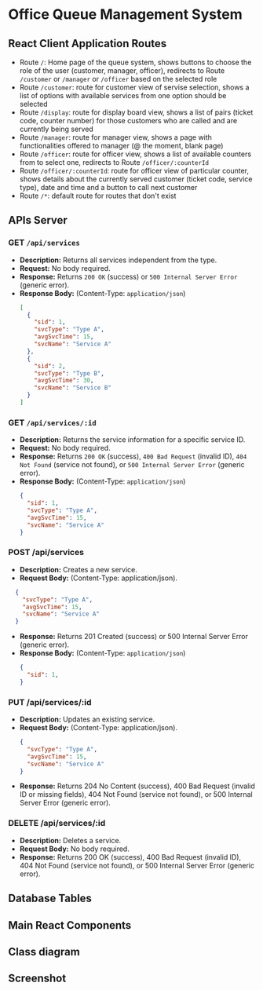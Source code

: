 # Office Queue Management System

## React Client Application Routes

- Route `/`: Home page of the queue system, shows buttons to choose the role of the user (customer, manager, officer), redirects to Route `/customer` or `/manager` or `/officer` based on the selected role
- Route `/customer`: route for customer view of servise selection, shows a list of options with available services from one option should be selected
- Route `/display`: route for display board view, shows a list of pairs (ticket code, counter number) for those customers who are called and are currently being served
- Route `/manager`: route for manager view, shows a page with functionalities offered to manager (@ the moment, blank page)
- Route `/officer`: route for officer view, shows a list of available counters from to select one, redirects to Route `/officer/:counterId`
- Route `/officer/:counterId`: route for officer view of particular counter, shows details about the currently served customer (ticket code, service type), date and time and a button to call next customer
- Route `/*`: default route for routes that don't exist

## APIs Server


### GET `/api/services`
- **Description:** Returns all services independent from the type.
- **Request:** No body required.
- **Response:** Returns `200 OK` (success) or `500 Internal Server Error` (generic error).
- **Response Body:** (Content-Type: `application/json`)
  ```json
  [
    {
      "sid": 1,
      "svcType": "Type A",
      "avgSvcTime": 15,
      "svcName": "Service A"
    },
    {
      "sid": 2,
      "svcType": "Type B",
      "avgSvcTime": 30,
      "svcName": "Service B"
    }
  ]
  ```

### GET `/api/services/:id`
- **Description:** Returns the service information for a specific service ID.
- **Request:** No body required.
- **Response:** Returns `200 OK` (success), `400 Bad Request` (invalid ID), `404 Not Found` (service not found), or `500 Internal Server Error` (generic error).
- **Response Body:** (Content-Type: `application/json`)
  ```json
  {
    "sid": 1,
    "svcType": "Type A",
    "avgSvcTime": 15,
    "svcName": "Service A"
  }
  ```

### POST /api/services
- **Description:** Creates a new service.
- **Request Body:** (Content-Type: application/json).
```json
  {
    "svcType": "Type A",
    "avgSvcTime": 15,
    "svcName": "Service A"
  }
  ```
- **Response:** Returns 201 Created (success) or 500 Internal Server Error (generic error).
- **Response Body:** (Content-Type: `application/json`)
  ```json
  {
    "sid": 1,
  }
  ```
### PUT /api/services/:id
- **Description:** Updates an existing service.
- **Request Body:** (Content-Type: application/json).
  ```json
  {
    "svcType": "Type A",
    "avgSvcTime": 15,
    "svcName": "Service A"
  }
  ```
- **Response:** Returns 204 No Content (success), 400 Bad Request (invalid ID or missing fields), 404 Not Found (service not found), or 500 Internal Server Error (generic error).

### DELETE /api/services/:id
- **Description:**  Deletes a service.
- **Request Body:** No body required.
- **Response:** Returns 200 OK (success), 400 Bad Request (invalid ID), 404 Not Found (service not found), or 500 Internal Server Error (generic error).



## Database Tables



## Main React Components

## Class diagram



## Screenshot



